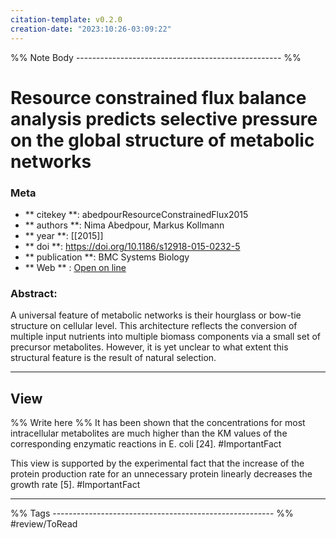 ```yaml
---
citation-template: v0.2.0
creation-date: "2023:10:26-03:09:22"
---
```


%% Note Body --------------------------------------------------- %%
# Resource constrained flux balance analysis predicts selective pressure on the global structure of metabolic networks

### Meta
- ** citekey **: abedpourResourceConstrainedFlux2015
- ** authors **: Nima Abedpour, Markus Kollmann
- ** year **: [[2015]]
- ** doi **: https://doi.org/10.1186/s12918-015-0232-5
- ** publication **: BMC Systems Biology
- ** Web ** : [Open on line](https://doi.org/10.1186/s12918-015-0232-5)


### Abstract:
A universal feature of metabolic networks is their hourglass or bow-tie structure on cellular level. This architecture reflects the conversion of multiple input nutrients into multiple biomass components via a small set of precursor metabolites. However, it is yet unclear to what extent this structural feature is the result of natural selection.

___

## View

%% Write here %%
It has been shown that the concentrations for most intracellular metabolites are much higher than the KM values of the corresponding enzymatic reactions in E. coli [24]. #ImportantFact

This view is supported by the experimental fact that the increase of the protein production rate for an unnecessary protein linearly decreases the growth rate [5]. #ImportantFact




___
%% Tags  ------------------------------------------------------- %%
#review/ToRead
